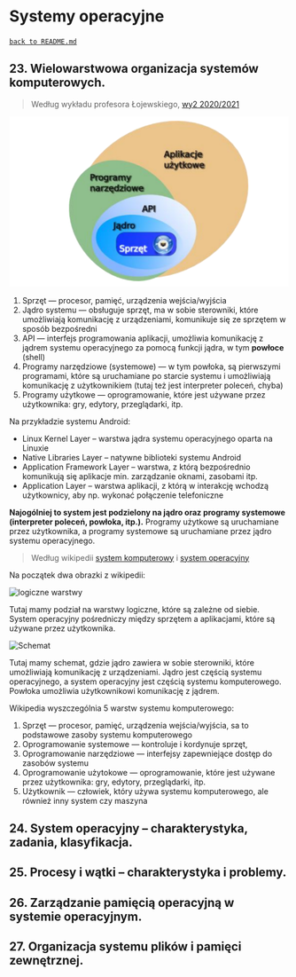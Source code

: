 # Systemy operacyjne
[`back to README.md`](../README.md)
## 23. Wielowarstwowa organizacja systemów komputerowych.

> Według wykładu profesora Łojewskiego, [wy2 2020/2021](https://drive.google.com/drive/folders/1l-LHcaOcwQoiGkw8m59UWU9ySmLEs_vf)

![warstwy](img/systemy-operacyjne/warstwy-systemu.png)
1. Sprzęt — procesor, pamięć, urządzenia wejścia/wyjścia
2. Jądro systemu — obsługuje sprzęt, ma w sobie sterowniki, które umożliwiają komunikację z urządzeniami, komunikuje się ze sprzętem w sposób bezpośredni
3. API — interfejs programowania aplikacji, umożliwia komunikację z jądrem systemu operacyjnego za pomocą funkcji jądra, w tym **powłoce** (shell)
4. Programy narzędziowe (systemowe) — w tym powłoka, są pierwszymi programami, które są uruchamiane po starcie systemu i umożliwiają komunikację z użytkownikiem (tutaj też jest interpreter poleceń, chyba)
5. Programy użytkowe — oprogramowanie, które jest używane przez użytkownika: gry, edytory, przeglądarki, itp.

Na przykładzie systemu Android:
* Linux Kernel Layer – warstwa jądra systemu operacyjnego oparta na Linuxie
* Native Libraries Layer – natywne biblioteki systemu Android
* Application Framework Layer – warstwa, z którą bezpośrednio komunikują się aplikacje min. zarządzanie oknami, zasobami itp.
*  Application Layer – warstwa aplikacji, z którą w interakcję wchodzą użytkownicy, aby np. wykonać połączenie telefoniczne

**Najogólniej to system jest podzielony na jądro oraz programy systemowe (interpreter poleceń, powłoka, itp.).** Programy użytkowe są uruchamiane przez użytkownika, a programy systemowe są uruchamiane przez jądro systemu operacyjnego.

> Według wikipedii [system komputerowy](https://www.wikiwand.com/pl/System_komputerowy) i [system operacyjny](https://www.wikiwand.com/pl/System_operacyjny) 

Na początek dwa obrazki z wikipedii:

![logiczne warstwy](https://upload.wikimedia.org/wikipedia/commons/1/18/Operating_system_placement-pl.svg)

Tutaj mamy podział na warstwy logiczne, które są zależne od siebie. System operacyjny pośredniczy między sprzętem a aplikacjami, które są używane przez użytkownika.

![Schemat](https://upload.wikimedia.org/wikipedia/commons/3/3e/System_operacyjny_schemat_ogolny.svg)

Tutaj mamy schemat, gdzie jądro zawiera w sobie sterowniki, które umożliwiają komunikację z urządzeniami. Jądro jest częścią systemu operacyjnego, a system operacyjny jest częścią systemu komputerowego. Powłoka umożliwia użytkownikowi komunikację z jądrem.

Wikipedia wyszczególnia 5 warstw systemu komputerowego:
1. Sprzęt — procesor, pamięć, urządzenia wejścia/wyjścia, sa to podstawowe zasoby systemu komputerowego
2. Oprogramowanie systemowe — kontroluje i kordynuje sprzęt, 
3. Oprogramowanie narzędziowe — interfejsy zapewniejące dostęp do zasobów systemu 
4. Oprogramowanie użytokowe — oprogramowanie, które jest używane przez użytkownika: gry, edytory, przeglądarki, itp.
5. Użytkownik — człowiek, który używa systemu komputerowego, ale również inny system czy maszyna


## 24. System operacyjny – charakterystyka, zadania, klasyfikacja.
## 25. Procesy i wątki – charakterystyka i problemy.
## 26. Zarządzanie pamięcią operacyjną w systemie operacyjnym.
## 27. Organizacja systemu plików i pamięci zewnętrznej. 

